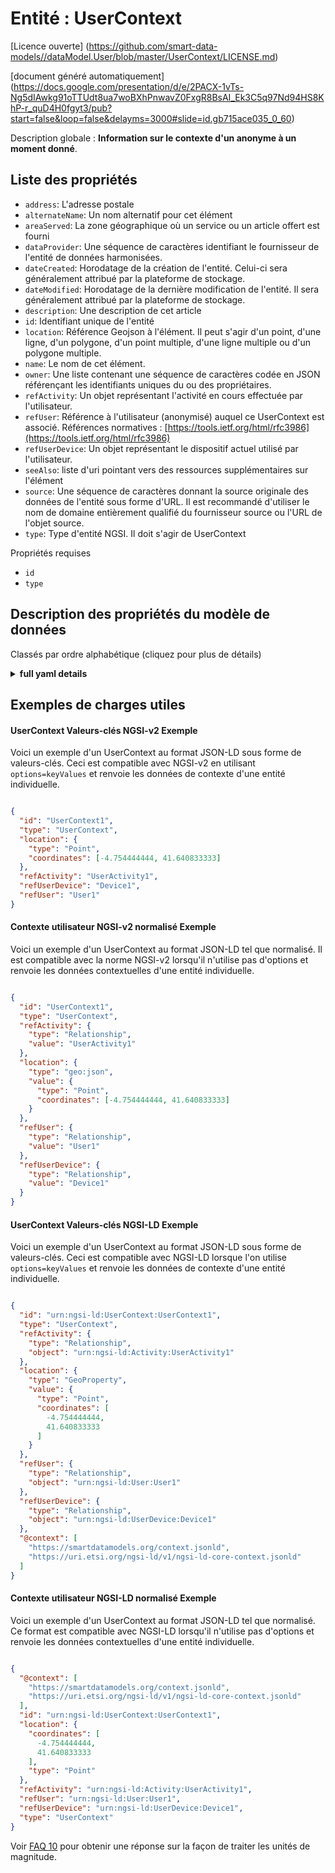 Entité : UserContext  
====================  
[Licence ouverte] (https://github.com/smart-data-models//dataModel.User/blob/master/UserContext/LICENSE.md)  
[document généré automatiquement] (https://docs.google.com/presentation/d/e/2PACX-1vTs-Ng5dIAwkg91oTTUdt8ua7woBXhPnwavZ0FxgR8BsAI_Ek3C5q97Nd94HS8KhP-r_quD4H0fgyt3/pub?start=false&loop=false&delayms=3000#slide=id.gb715ace035_0_60)  
Description globale : **Information sur le contexte d'un anonyme à un moment donné**.  

## Liste des propriétés  

- `address`: L'adresse postale  - `alternateName`: Un nom alternatif pour cet élément  - `areaServed`: La zone géographique où un service ou un article offert est fourni  - `dataProvider`: Une séquence de caractères identifiant le fournisseur de l'entité de données harmonisées.  - `dateCreated`: Horodatage de la création de l'entité. Celui-ci sera généralement attribué par la plateforme de stockage.  - `dateModified`: Horodatage de la dernière modification de l'entité. Il sera généralement attribué par la plateforme de stockage.  - `description`: Une description de cet article  - `id`: Identifiant unique de l'entité  - `location`: Référence Geojson à l'élément. Il peut s'agir d'un point, d'une ligne, d'un polygone, d'un point multiple, d'une ligne multiple ou d'un polygone multiple.  - `name`: Le nom de cet élément.  - `owner`: Une liste contenant une séquence de caractères codée en JSON référençant les identifiants uniques du ou des propriétaires.  - `refActivity`: Un objet représentant l'activité en cours effectuée par l'utilisateur.  - `refUser`: Référence à l'utilisateur (anonymisé) auquel ce UserContext est associé. Références normatives : [https://tools.ietf.org/html/rfc3986](https://tools.ietf.org/html/rfc3986)  - `refUserDevice`: Un objet représentant le dispositif actuel utilisé par l'utilisateur.  - `seeAlso`: liste d'uri pointant vers des ressources supplémentaires sur l'élément  - `source`: Une séquence de caractères donnant la source originale des données de l'entité sous forme d'URL. Il est recommandé d'utiliser le nom de domaine entièrement qualifié du fournisseur source ou l'URL de l'objet source.  - `type`: Type d'entité NGSI. Il doit s'agir de UserContext    
Propriétés requises  
- `id`  - `type`  ## Description des propriétés du modèle de données  
Classés par ordre alphabétique (cliquez pour plus de détails)  
<details><summary><strong>full yaml details</strong></summary>    
```yaml  
UserContext:    
  description: 'Information on the context of an anonymized in a given point in time'    
  properties:    
    address:    
      description: 'The mailing address'    
      properties:    
        addressCountry:    
          description: 'Property. The country. For example, Spain. Model:''https://schema.org/addressCountry'''    
          type: string    
        addressLocality:    
          description: 'Property. The locality in which the street address is, and which is in the region. Model:''https://schema.org/addressLocality'''    
          type: string    
        addressRegion:    
          description: 'Property. The region in which the locality is, and which is in the country. Model:''https://schema.org/addressRegion'''    
          type: string    
        postOfficeBoxNumber:    
          description: 'Property. The post office box number for PO box addresses. For example, 03578. Model:''https://schema.org/postOfficeBoxNumber'''    
          type: string    
        postalCode:    
          description: 'Property. The postal code. For example, 24004. Model:''https://schema.org/https://schema.org/postalCode'''    
          type: string    
        streetAddress:    
          description: 'Property. The street address. Model:''https://schema.org/streetAddress'''    
          type: string    
      type: object    
      x-ngsi:    
        model: https://schema.org/address    
        type: Property    
    alternateName:    
      description: 'An alternative name for this item'    
      type: string    
      x-ngsi:    
        type: Property    
    areaServed:    
      description: 'The geographic area where a service or offered item is provided'    
      type: string    
      x-ngsi:    
        model: https://schema.org/Text    
        type: Property    
    dataProvider:    
      description: 'A sequence of characters identifying the provider of the harmonised data entity.'    
      type: string    
      x-ngsi:    
        type: Property    
    dateCreated:    
      description: 'Entity creation timestamp. This will usually be allocated by the storage platform.'    
      format: date-time    
      type: string    
      x-ngsi:    
        type: Property    
    dateModified:    
      description: 'Timestamp of the last modification of the entity. This will usually be allocated by the storage platform.'    
      format: date-time    
      type: string    
      x-ngsi:    
        type: Property    
    description:    
      description: 'A description of this item'    
      type: string    
      x-ngsi:    
        type: Property    
    id:    
      anyOf: &usercontext_-_properties_-_owner_-_items_-_anyof    
        - description: 'Property. Identifier format of any NGSI entity'    
          maxLength: 256    
          minLength: 1    
          pattern: ^[\w\-\.\{\}\$\+\*\[\]`|~^@!,:\\]+$    
          type: string    
        - description: 'Property. Identifier format of any NGSI entity'    
          format: uri    
          type: string    
      description: 'Unique identifier of the entity'    
      x-ngsi:    
        type: Property    
    location:    
      description: 'Geojson reference to the item. It can be Point, LineString, Polygon, MultiPoint, MultiLineString or MultiPolygon'    
      oneOf:    
        - description: 'Geoproperty. Geojson reference to the item. Point'    
          properties:    
            bbox:    
              items:    
                type: number    
              minItems: 4    
              type: array    
            coordinates:    
              items:    
                type: number    
              minItems: 2    
              type: array    
            type:    
              enum:    
                - Point    
              type: string    
          required:    
            - type    
            - coordinates    
          title: 'GeoJSON Point'    
          type: object    
        - description: 'Geoproperty. Geojson reference to the item. LineString'    
          properties:    
            bbox:    
              items:    
                type: number    
              minItems: 4    
              type: array    
            coordinates:    
              items:    
                items:    
                  type: number    
                minItems: 2    
                type: array    
              minItems: 2    
              type: array    
            type:    
              enum:    
                - LineString    
              type: string    
          required:    
            - type    
            - coordinates    
          title: 'GeoJSON LineString'    
          type: object    
        - description: 'Geoproperty. Geojson reference to the item. Polygon'    
          properties:    
            bbox:    
              items:    
                type: number    
              minItems: 4    
              type: array    
            coordinates:    
              items:    
                items:    
                  items:    
                    type: number    
                  minItems: 2    
                  type: array    
                minItems: 4    
                type: array    
              type: array    
            type:    
              enum:    
                - Polygon    
              type: string    
          required:    
            - type    
            - coordinates    
          title: 'GeoJSON Polygon'    
          type: object    
        - description: 'Geoproperty. Geojson reference to the item. MultiPoint'    
          properties:    
            bbox:    
              items:    
                type: number    
              minItems: 4    
              type: array    
            coordinates:    
              items:    
                items:    
                  type: number    
                minItems: 2    
                type: array    
              type: array    
            type:    
              enum:    
                - MultiPoint    
              type: string    
          required:    
            - type    
            - coordinates    
          title: 'GeoJSON MultiPoint'    
          type: object    
        - description: 'Geoproperty. Geojson reference to the item. MultiLineString'    
          properties:    
            bbox:    
              items:    
                type: number    
              minItems: 4    
              type: array    
            coordinates:    
              items:    
                items:    
                  items:    
                    type: number    
                  minItems: 2    
                  type: array    
                minItems: 2    
                type: array    
              type: array    
            type:    
              enum:    
                - MultiLineString    
              type: string    
          required:    
            - type    
            - coordinates    
          title: 'GeoJSON MultiLineString'    
          type: object    
        - description: 'Geoproperty. Geojson reference to the item. MultiLineString'    
          properties:    
            bbox:    
              items:    
                type: number    
              minItems: 4    
              type: array    
            coordinates:    
              items:    
                items:    
                  items:    
                    items:    
                      type: number    
                    minItems: 2    
                    type: array    
                  minItems: 4    
                  type: array    
                type: array    
              type: array    
            type:    
              enum:    
                - MultiPolygon    
              type: string    
          required:    
            - type    
            - coordinates    
          title: 'GeoJSON MultiPolygon'    
          type: object    
      x-ngsi:    
        type: Geoproperty    
    name:    
      description: 'The name of this item.'    
      type: string    
      x-ngsi:    
        type: Property    
    owner:    
      description: 'A List containing a JSON encoded sequence of characters referencing the unique Ids of the owner(s)'    
      items:    
        anyOf: *usercontext_-_properties_-_owner_-_items_-_anyof    
        description: 'Property. Unique identifier of the entity'    
      type: array    
      x-ngsi:    
        type: Property    
    refActivity:    
      anyOf:    
        - anyOf: *usercontext_-_properties_-_owner_-_items_-_anyof    
          description: 'Property. Unique identifier of the entity'    
        - format: uri    
          type: string    
      description: 'An object representing the current activity performed by the User.'    
      x-ngsi:    
        model: https://schema.org/URL    
        type: Relationship    
    refUser:    
      anyOf:    
        - anyOf: *usercontext_-_properties_-_owner_-_items_-_anyof    
          description: 'Property. Unique identifier of the entity'    
        - format: uri    
          type: string    
      description: 'Reference to the (anonymised) User to which this UserContext is associated. Normative References: [https://tools.ietf.org/html/rfc3986](https://tools.ietf.org/html/rfc3986)'    
      x-ngsi:    
        model: https://schema.org/URL    
        type: Relationship    
    refUserDevice:    
      anyOf:    
        - anyOf: *usercontext_-_properties_-_owner_-_items_-_anyof    
          description: 'Property. Unique identifier of the entity'    
        - format: uri    
          type: string    
      description: 'An object representing the current device used by the User.'    
      x-ngsi:    
        model: https://schema.org/URL    
        type: Relationship    
    seeAlso:    
      description: 'list of uri pointing to additional resources about the item'    
      oneOf:    
        - items:    
            format: uri    
            type: string    
          minItems: 1    
          type: array    
        - format: uri    
          type: string    
      x-ngsi:    
        type: Property    
    source:    
      description: 'A sequence of characters giving the original source of the entity data as a URL. Recommended to be the fully qualified domain name of the source provider, or the URL to the source object.'    
      type: string    
      x-ngsi:    
        type: Property    
    type:    
      description: 'NGSI Entity type. It has to be UserContext'    
      enum:    
        - UserContext    
      type: string    
      x-ngsi:    
        type: Property    
  required:    
    - id    
    - type    
  type: object    
```  
</details>    
## Exemples de charges utiles  
#### UserContext Valeurs-clés NGSI-v2 Exemple  
Voici un exemple d'un UserContext au format JSON-LD sous forme de valeurs-clés. Ceci est compatible avec NGSI-v2 en utilisant `options=keyValues` et renvoie les données de contexte d'une entité individuelle.  
```json  
{  
  "id": "UserContext1",  
  "type": "UserContext",  
  "location": {  
    "type": "Point",  
    "coordinates": [-4.754444444, 41.640833333]  
  },  
  "refActivity": "UserActivity1",  
  "refUserDevice": "Device1",  
  "refUser": "User1"  
}  
```  
#### Contexte utilisateur NGSI-v2 normalisé Exemple  
Voici un exemple d'un UserContext au format JSON-LD tel que normalisé. Il est compatible avec la norme NGSI-v2 lorsqu'il n'utilise pas d'options et renvoie les données contextuelles d'une entité individuelle.  
```json  
{  
  "id": "UserContext1",  
  "type": "UserContext",  
  "refActivity": {  
    "type": "Relationship",  
    "value": "UserActivity1"  
  },  
  "location": {  
    "type": "geo:json",  
    "value": {  
      "type": "Point",  
      "coordinates": [-4.754444444, 41.640833333]  
    }  
  },  
  "refUser": {  
    "type": "Relationship",  
    "value": "User1"  
  },  
  "refUserDevice": {  
    "type": "Relationship",  
    "value": "Device1"  
  }  
}  
```  
#### UserContext Valeurs-clés NGSI-LD Exemple  
Voici un exemple d'un UserContext au format JSON-LD sous forme de valeurs-clés. Ceci est compatible avec NGSI-LD lorsque l'on utilise `options=keyValues` et renvoie les données de contexte d'une entité individuelle.  
```json  
{  
  "id": "urn:ngsi-ld:UserContext:UserContext1",  
  "type": "UserContext",  
  "refActivity": {  
    "type": "Relationship",  
    "object": "urn:ngsi-ld:Activity:UserActivity1"  
  },  
  "location": {  
    "type": "GeoProperty",  
    "value": {  
      "type": "Point",  
      "coordinates": [  
        -4.754444444,  
        41.640833333  
      ]  
    }  
  },  
  "refUser": {  
    "type": "Relationship",  
    "object": "urn:ngsi-ld:User:User1"  
  },  
  "refUserDevice": {  
    "type": "Relationship",  
    "object": "urn:ngsi-ld:UserDevice:Device1"  
  },  
  "@context": [  
    "https://smartdatamodels.org/context.jsonld",  
    "https://uri.etsi.org/ngsi-ld/v1/ngsi-ld-core-context.jsonld"  
  ]  
}  
```  
#### Contexte utilisateur NGSI-LD normalisé Exemple  
Voici un exemple d'un UserContext au format JSON-LD tel que normalisé. Ce format est compatible avec NGSI-LD lorsqu'il n'utilise pas d'options et renvoie les données contextuelles d'une entité individuelle.  
```json  
{  
  "@context": [  
    "https://smartdatamodels.org/context.jsonld",  
    "https://uri.etsi.org/ngsi-ld/v1/ngsi-ld-core-context.jsonld"  
  ],  
  "id": "urn:ngsi-ld:UserContext:UserContext1",  
  "location": {  
    "coordinates": [  
      -4.754444444,  
      41.640833333  
    ],  
    "type": "Point"  
  },  
  "refActivity": "urn:ngsi-ld:Activity:UserActivity1",  
  "refUser": "urn:ngsi-ld:User:User1",  
  "refUserDevice": "urn:ngsi-ld:UserDevice:Device1",  
  "type": "UserContext"  
}  
```  

Voir [FAQ 10](https://smartdatamodels.org/index.php/faqs/) pour obtenir une réponse sur la façon de traiter les unités de magnitude.
